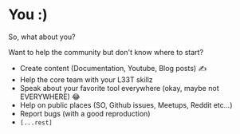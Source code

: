 # You :)

So, what about you?

<p v-click>Want to help the community but don't know where to start?</p>

<ul>
  <li v-click>Create content (Documentation, Youtube, Blog posts) ✍️</li>
  <li v-click>Help the core team with your L33T skillz </li>
  <li v-click>Speak about your favorite tool everywhere (okay, maybe not EVERYWHERE) 😂</li>
  <li v-click>Help on public places (SO, Github issues, Meetups, Reddit etc...)</li>
  <li v-click>Report bugs (with a good reproduction)</li>
  <li v-click><code>[...rest]</code></li>
</ul>
